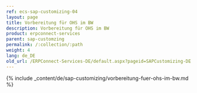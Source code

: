 ```yaml
---
ref: ecs-sap-customizing-04
layout: page
title: Vorbereitung für OHS im BW
description: Vorbereitung für OHS im BW
product: erpconnect-services
parent: sap-customzing
permalink: /:collection/:path
weight: 4
lang: de_DE
old_url: /ERPConnect-Services-DE/default.aspx?pageid=SAPCustomizing-DE:vorbereitung-fuer-ohs-im-bw	
---
```


{% include _content/de/sap-customizing/vorbereitung-fuer-ohs-im-bw.md  %}